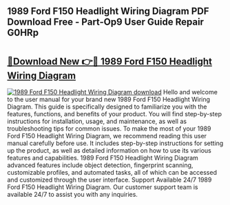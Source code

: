 ## 1989 Ford F150 Headlight Wiring Diagram PDF Download Free - Part-Op9 User Guide Repair G0HRp

# <h2><a href="http://dfh99c9.blite.top/?on=1989+Ford+F150+Headlight+Wiring+Diagram">🔗Download New 👉🔴 1989 Ford F150 Headlight Wiring Diagram</a></h2>

[![1989 Ford F150 Headlight Wiring Diagram download](https://i.imgur.com/lujVjoI.png)](http://dfh99c9.blite.top/?on=1989+Ford+F150+Headlight+Wiring+Diagram)
Hello and welcome to the user manual for your brand new 1989 Ford F150 Headlight Wiring Diagram. This guide is specifically designed to familiarize you with the features, functions, and benefits of your product. You will find step-by-step instructions for installation, usage, and maintenance, as well as troubleshooting tips for common issues. To make the most of your 1989 Ford F150 Headlight Wiring Diagram, we recommend reading this user manual carefully before use. It includes step-by-step instructions for setting up the product, as well as detailed information on how to use its various features and capabilities. 1989 Ford F150 Headlight Wiring Diagram advanced features include object detection, fingerprint scanning, customizable profiles, and automated tasks, all of which can be accessed and customized through the user interface. Support Available 24/7 1989 Ford F150 Headlight Wiring Diagram. Our customer support team is available 24/7 to assist you with any inquiries.
